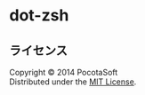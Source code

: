 dot-zsh
======================

ライセンス
----------
Copyright &copy; 2014 PocotaSoft  
Distributed under the [MIT License][mit].  

[MIT]: http://www.opensource.org/licenses/mit-license.php
